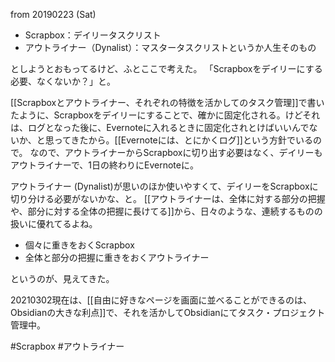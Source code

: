 from 20190223 (Sat)

- Scrapbox：デイリータスクリスト
- アウトライナー（Dynalist）：マスタータスクリストというか人生そのもの

としようとおもってるけど、ふとここで考えた。
「Scrapboxをデイリーにする必要、なくないか？」と。

[[Scrapboxとアウトライナー、それぞれの特徴を活かしてのタスク管理]]で書いたように、Scrapboxをデイリーにすることで、確かに固定化される。けどそれは、ログとなった後に、Evernoteに入れるときに固定化されとけばいいんでないか、と思ってきたから。[[Evernoteには、とにかくログ]]という方針でいるので。
なので、アウトライナーからScrapboxに切り出す必要はなく、デイリーもアウトライナーで、1日の終わりにEvernoteに。

アウトライナー (Dynalist)が思いのほか使いやすくて、デイリーをScrapboxに切り分ける必要がないかな、と。
[[アウトライナーは、全体に対する部分の把握や、部分に対する全体の把握に長けてる]]から、日々のような、連続するものの扱いに優れてるよね。

- 個々に重きをおくScrapbox
- 全体と部分の把握に重きをおくアウトライナー 

というのが、見えてきた。

20210302現在は、[[自由に好きなページを画面に並べることができるのは、Obsidianの大きな利点]]で、それを活かしてObsidianにてタスク・プロジェクト管理中。

#Scrapbox #アウトライナー 
